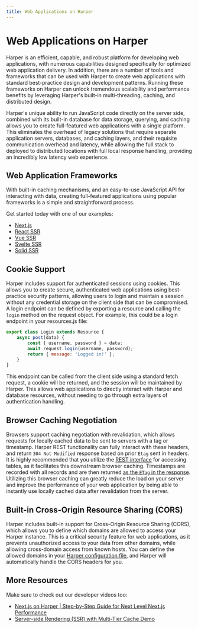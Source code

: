 ```yaml
---
title: Web Applications on Harper
---
```


# Web Applications on Harper

Harper is an efficient, capable, and robust platform for developing web applications, with numerous capabilities designed
specifically for optimized web application delivery. In addition, there are a number of tools and frameworks that can be used
with Harper to create web applications with standard best-practice design and development patterns. Running these frameworks
on Harper can unlock tremendous scalability and performance benefits by leveraging Harper's built-in multi-threading,
caching, and distributed design.

Harper's unique ability to run JavaScript code directly on the server side, combined with its built-in database for data storage, querying, and caching
allows you to create full-featured web applications with a single platform. This eliminates the overhead of legacy solutions that
require separate application servers, databases, and caching layers, and their requisite communication overhead and latency, while
allowing the full stack to deployed to distributed locations with full local response handling, providing an incredibly low latency web experience.

## Web Application Frameworks

With built-in caching mechanisms, and an easy-to-use JavaScript API for interacting with data, creating full-featured applications
using popular frameworks is a simple and straightforward process.

Get started today with one of our examples:

- [Next.js](https://github.com/HarperDB/nextjs-example)
- [React SSR](https://github.com/HarperDB/react-ssr-example)
- [Vue SSR](https://github.com/HarperDB/vue-ssr-example)
- [Svelte SSR](https://github.com/HarperDB/svelte-ssr-example)
- [Solid SSR](https://github.com/HarperDB/solid-ssr-example)

## Cookie Support

Harper includes support for authenticated sessions using cookies. This allows you to create secure, authenticated web applications
using best-practice security patterns, allowing users to login and maintain a session without any credential storage on the client side
that can be compromised. A login endpoint can be defined by exporting a resource and calling the `login` method on the request object. For example, this could be a login endpoint in your resources.js file:

```javascript
export class Login extends Resource {
	async post(data) {
		const { username, password } = data;
		await request.login(username, password);
		return { message: 'Logged in!' };
	}
}
```

This endpoint can be called from the client side using a standard fetch request, a cookie will be returned, and the session will be maintained by Harper.
This allows web applications to directly interact with Harper and database resources, without needing to go through extra layers of authentication handling.

## Browser Caching Negotiation

Browsers support caching negotiation with revalidation, which allows requests for locally cached data to be sent to servers with a tag or timestamp. Harper REST functionality can fully interact with these headers, and return `304 Not Modified` response based on prior `Etag` sent in headers. It is highly recommended that you utilize the [REST interface](../rest) for accessing tables, as it facilitates this downstream browser caching. Timestamps are recorded with all records and are then returned [as the `ETag` in the response](../rest#cachingconditional-requests). Utilizing this browser caching can greatly reduce the load on your server and improve the performance of your web application by being able to instantly use locally cached data after revalidation from the server.

## Built-in Cross-Origin Resource Sharing (CORS)

Harper includes built-in support for Cross-Origin Resource Sharing (CORS), which allows you to define which domains are allowed to access your Harper instance. This is a critical security feature for web applications, as it prevents unauthorized access to your data from other domains, while allowing cross-domain access from known hosts. You can define the allowed domains in your [Harper configuration file](../../deployments/configuration#http), and Harper will automatically handle the CORS headers for you.

## More Resources

Make sure to check out our developer videos too:

- [Next.js on Harper | Step-by-Step Guide for Next Level Next.js Performance](https://youtu.be/GqLEwteFJYY)
- [Server-side Rendering (SSR) with Multi-Tier Cache Demo](https://youtu.be/L-tnBNhO9Fc)
